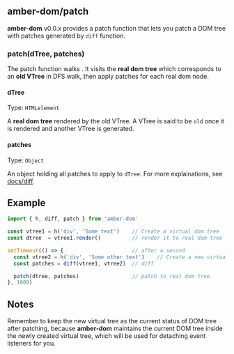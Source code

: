 ## amber-dom/patch

 **amber-dom** v0.0.x provides a patch function that lets you patch a DOM tree with patches generated by `diff` function.

### patch(dTree, patches)

The patch function walks . It visits the **real dom tree** which corresponds to an **old VTree** in DFS walk, then apply patches for each real dom node.

#### dTree

Type: `HTMLelement`

A **real dom tree** rendered by the old VTree. A VTree is said to be `old` once it is rendered and another VTree is generated.

#### patches

Type: `Object`

An object holding all patches to apply to `dTree`. For more explainations, see [docs/diff](./diff.md).

## Example

```js
import { h, diff, patch } from 'amber-dom'

const vtree1 = h('div', 'Some text')    // Create a virtual dom tree
const dtree  = vtree1.render()          // render it to real dom tree

setTimeout(() => {                      // after a second
  const vtree2 = h('div', 'Some other text')    // Create a new virtual dom tree
  const patches = diff(vtree1, vtree2)  // diff

  patch(dtree, patches)                 // patch to real dom tree
}, 1000)
```

## Notes

Remember to keep the new virtual tree as the current status of DOM tree after patching, because **amber-dom** maintains the current DOM tree inside the newly created virtual tree, which will be used for detaching event listeners for you.
